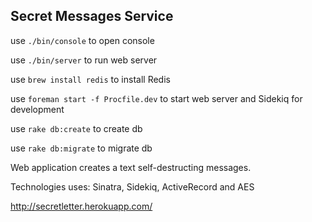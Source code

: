 ## Secret Messages Service

use `./bin/console` to open console

use `./bin/server` to run web server

use `brew install redis` to install Redis

use `foreman start -f Procfile.dev` to start web server and Sidekiq for development

use `rake db:create` to create db

use `rake db:migrate` to migrate db

Web application creates a text self-destructing messages.

Technologies uses: Sinatra, Sidekiq, ActiveRecord and AES


http://secretletter.herokuapp.com/
